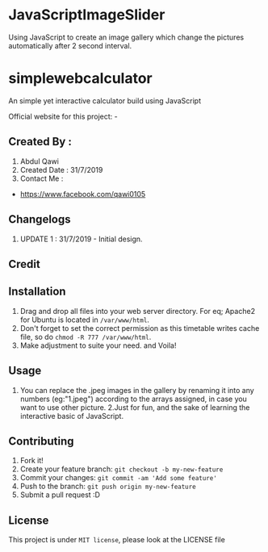 # JavaScriptImageSlider
Using JavaScript to create an image gallery which change the pictures automatically after 2 second interval. 

# simplewebcalculator
An simple yet interactive calculator build using JavaScript

Official website for this project: -

## Created By :
1. Abdul Qawi
2. Created Date : 31/7/2019
3. Contact Me :
  - https://www.facebook.com/qawi0105

## Changelogs
1. UPDATE 1 : 31/7/2019 - Initial design.


## Credit


## Installation

1) Drag and drop all files into your web server directory. For eq; Apache2 for Ubuntu is located in `/var/www/html`.
2) Don't forget to set the correct permission as this timetable writes cache file, so do `chmod -R 777 /var/www/html`.
3) Make adjustment to suite your need. and Voila!

## Usage

1. You can replace the .jpeg images in the gallery by renaming it into any numbers (eg:"1.jpeg") according to the arrays assigned, in case you want to use other picture.
2.Just for fun, and the sake of learning the interactive basic of JavaScript.



## Contributing

1. Fork it!
2. Create your feature branch: `git checkout -b my-new-feature`
3. Commit your changes: `git commit -am 'Add some feature'`
4. Push to the branch: `git push origin my-new-feature`
5. Submit a pull request :D

## License

This project is under ```MIT license```, please look at the LICENSE file
